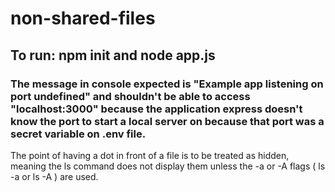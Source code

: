 # non-shared-files
## To run: npm init and node app.js
### The message in console expected is "Example app listening on port undefined" and shouldn't be able to access "localhost:3000" because the application express doesn't know the port to start a local server on because that port was a secret variable on .env file. 
The point of having a dot in front of a file is to be treated as hidden, meaning the ls command does not display them unless the -a or -A flags ( ls -a or ls -A ) are used.
